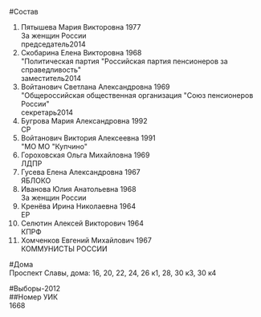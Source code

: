 #Состав  
1. Пятышева Мария Викторовна 1977  
    За женщин России  
    председатель2014  
2. Скобарина Елена Викторовна 1968  
    "Политическая партия "Российская партия пенсионеров за справедливость"  
    заместитель2014  
3. Войтанович Светлана Александровна 1969  
    "Общероссийская общественная организация "Союз пенсионеров России"  
    секретарь2014  
4. Бугрова Мария Александровна 1992  
    СР  
5. Войтанович Виктория Алексеевна 1991  
    "МО МО "Купчино"  
6. Гороховская Ольга Михайловна 1969  
    ЛДПР  
7. Гусева Елена Александровна 1967  
    ЯБЛОКО  
8. Иванова Юлия Анатольевна 1968  
    За женщин России  
9. Кренёва Ирина Николаевна 1964  
    ЕР  
10. Селютин Алексей Викторович 1964  
    КПРФ  
11. Хомченков Евгений Михайлович 1967  
    КОММУНИСТЫ РОССИИ  
  
#Дома  
Проспект Славы, дома: 16, 20, 22, 24, 26 к1, 28, 30 к3, 30 к4  
  
#Выборы-2012  
##Номер УИК  
1668  
